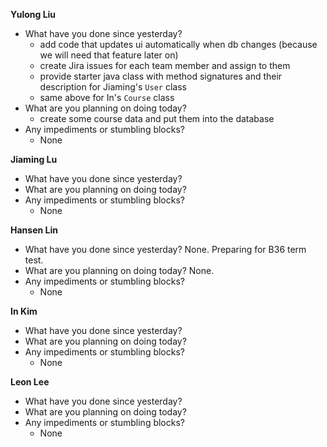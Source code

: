 **Yulong Liu**

- What have you done since yesterday?
  - add code that updates ui automatically when db changes (because we will need that feature later on)
  - create Jira issues for each team member and assign to them
  - provide starter java class with method signatures and their description for Jiaming's `User` class
  - same above for In's `Course` class
- What are you planning on doing today?
  - create some course data and put them into the database
- Any impediments or stumbling blocks?
  - None

**Jiaming Lu**

- What have you done since yesterday?
- What are you planning on doing today?
- Any impediments or stumbling blocks?
  - None

**Hansen Lin**

- What have you done since yesterday?
  None. Preparing for B36 term test.
- What are you planning on doing today?
  None.
- Any impediments or stumbling blocks?
  - None

**In Kim**
- What have you done since yesterday?
- What are you planning on doing today?
- Any impediments or stumbling blocks?
  - None

**Leon Lee**
- What have you done since yesterday?
- What are you planning on doing today?
- Any impediments or stumbling blocks?
  - None
